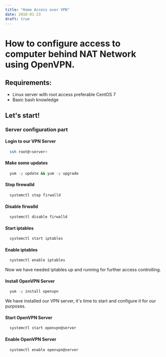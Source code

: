 ```yaml
---
title: "Home Access over VPN"
date: 2018-01-23
draft: true
---
```



# How to configure access to computer behind NAT Network using OpenVPN.

## Requirements:
* Linux server with root access preferable CentOS 7
* Basic bash knowledge

## Let's start!

### Server configuration part

#### Login to our VPN Server

```bash
  ssh root@<server>
```

#### Make some updates

```bash
  yum -y update && yum -y upgrade
```

#### Stop firewalld 

```bash
  systemctl stop firwalld
```

#### Disable firwalld

```bash
  systemctl disable firwalld
```

#### Start iptables

```bash
  systemctl start iptables
```

#### Enable iptables

```bash
  systemctl enable iptables
```

Now we have needed iptables up and running for further access controlling.

#### Install OpenVPN Server

```bash
  yum -y install openvpn
```

We have installed our VPN server, it's time to start and configure it for our purposes.

#### Start OpenVPN Server

```bash
  systemctl start openvpn@server
```

#### Enable OpenVPN Server

```bash
  systemctl enable openvpn@server
```

